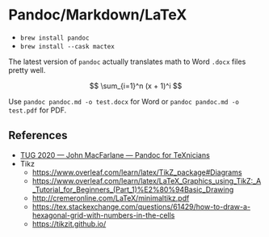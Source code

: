 # Pandoc/Markdown/LaTeX

- `brew install pandoc`
- `brew install --cask mactex` 

The latest version of `pandoc` actually translates
math to Word `.docx` files pretty well.

$$
\sum_{i=1}^n (x + 1)^i
$$

Use `pandoc pandoc.md -o test.docx` for Word
or `pandoc pandoc.md -o test.pdf` for PDF.

## References

- [TUG 2020 — John MacFarlane — Pandoc for TeXnicians](https://www.youtube.com/watch?v=T9uZJFO54iM)
- Tikz
    + https://www.overleaf.com/learn/latex/TikZ_package#Diagrams
    + <https://www.overleaf.com/learn/latex/LaTeX_Graphics_using_TikZ:_A_Tutorial_for_Beginners_(Part_1)%E2%80%94Basic_Drawing>
    + http://cremeronline.com/LaTeX/minimaltikz.pdf
    + https://tex.stackexchange.com/questions/61429/how-to-draw-a-hexagonal-grid-with-numbers-in-the-cells
    + https://tikzit.github.io/
